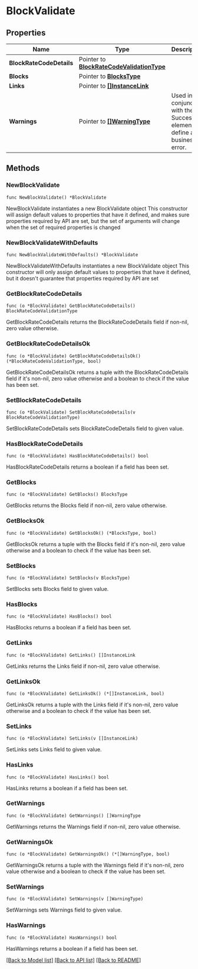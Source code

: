 # BlockValidate

## Properties

Name | Type | Description | Notes
------------ | ------------- | ------------- | -------------
**BlockRateCodeDetails** | Pointer to [**BlockRateCodeValidationType**](BlockRateCodeValidationType.md) |  | [optional] 
**Blocks** | Pointer to [**BlocksType**](BlocksType.md) |  | [optional] 
**Links** | Pointer to [**[]InstanceLink**](InstanceLink.md) |  | [optional] 
**Warnings** | Pointer to [**[]WarningType**](WarningType.md) | Used in conjunction with the Success element to define a business error. | [optional] 

## Methods

### NewBlockValidate

`func NewBlockValidate() *BlockValidate`

NewBlockValidate instantiates a new BlockValidate object
This constructor will assign default values to properties that have it defined,
and makes sure properties required by API are set, but the set of arguments
will change when the set of required properties is changed

### NewBlockValidateWithDefaults

`func NewBlockValidateWithDefaults() *BlockValidate`

NewBlockValidateWithDefaults instantiates a new BlockValidate object
This constructor will only assign default values to properties that have it defined,
but it doesn't guarantee that properties required by API are set

### GetBlockRateCodeDetails

`func (o *BlockValidate) GetBlockRateCodeDetails() BlockRateCodeValidationType`

GetBlockRateCodeDetails returns the BlockRateCodeDetails field if non-nil, zero value otherwise.

### GetBlockRateCodeDetailsOk

`func (o *BlockValidate) GetBlockRateCodeDetailsOk() (*BlockRateCodeValidationType, bool)`

GetBlockRateCodeDetailsOk returns a tuple with the BlockRateCodeDetails field if it's non-nil, zero value otherwise
and a boolean to check if the value has been set.

### SetBlockRateCodeDetails

`func (o *BlockValidate) SetBlockRateCodeDetails(v BlockRateCodeValidationType)`

SetBlockRateCodeDetails sets BlockRateCodeDetails field to given value.

### HasBlockRateCodeDetails

`func (o *BlockValidate) HasBlockRateCodeDetails() bool`

HasBlockRateCodeDetails returns a boolean if a field has been set.

### GetBlocks

`func (o *BlockValidate) GetBlocks() BlocksType`

GetBlocks returns the Blocks field if non-nil, zero value otherwise.

### GetBlocksOk

`func (o *BlockValidate) GetBlocksOk() (*BlocksType, bool)`

GetBlocksOk returns a tuple with the Blocks field if it's non-nil, zero value otherwise
and a boolean to check if the value has been set.

### SetBlocks

`func (o *BlockValidate) SetBlocks(v BlocksType)`

SetBlocks sets Blocks field to given value.

### HasBlocks

`func (o *BlockValidate) HasBlocks() bool`

HasBlocks returns a boolean if a field has been set.

### GetLinks

`func (o *BlockValidate) GetLinks() []InstanceLink`

GetLinks returns the Links field if non-nil, zero value otherwise.

### GetLinksOk

`func (o *BlockValidate) GetLinksOk() (*[]InstanceLink, bool)`

GetLinksOk returns a tuple with the Links field if it's non-nil, zero value otherwise
and a boolean to check if the value has been set.

### SetLinks

`func (o *BlockValidate) SetLinks(v []InstanceLink)`

SetLinks sets Links field to given value.

### HasLinks

`func (o *BlockValidate) HasLinks() bool`

HasLinks returns a boolean if a field has been set.

### GetWarnings

`func (o *BlockValidate) GetWarnings() []WarningType`

GetWarnings returns the Warnings field if non-nil, zero value otherwise.

### GetWarningsOk

`func (o *BlockValidate) GetWarningsOk() (*[]WarningType, bool)`

GetWarningsOk returns a tuple with the Warnings field if it's non-nil, zero value otherwise
and a boolean to check if the value has been set.

### SetWarnings

`func (o *BlockValidate) SetWarnings(v []WarningType)`

SetWarnings sets Warnings field to given value.

### HasWarnings

`func (o *BlockValidate) HasWarnings() bool`

HasWarnings returns a boolean if a field has been set.


[[Back to Model list]](../README.md#documentation-for-models) [[Back to API list]](../README.md#documentation-for-api-endpoints) [[Back to README]](../README.md)


